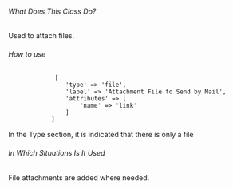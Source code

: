 
###### What Does This Class Do?

Used to attach files.

###### How to use

```
             [
                'type' => 'file',
                'label' => 'Attachment File to Send by Mail',
                'attributes' => [
                    'name' => 'link'
                ]
            ]
```

In the Type section, it is indicated that there is only a file

###### In Which Situations Is It Used

File attachments are added where needed.





